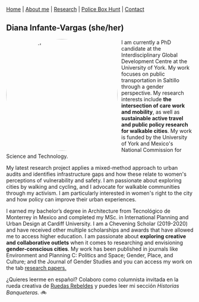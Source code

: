 [Home](index.md)  |  [About me](aboutme.md)  |   [Research](researchpapers.md)  |   [Police Box Hunt](policeboxes.md)   |    [Contact](contactinfo.md)

## Diana Infante-Vargas (she/her)

<img src="fotoauditoria.jpg" alt="Description" style="width: 300px; height: 300px; border-radius: 50%; object-fit: cover; float: left; margin-right: 10px;">

I am currently a PhD candidate at the Interdisciplinary Global Development Centre at the University of York. My work focuses on public transportation in Saltillo through a gender perspective. My research interests include **the intersection of care work and mobility**, as well as **sustainable active travel and public policy research for walkable cities**. My work is funded by the University of York and Mexico's National Commission for Science and Technology. 

My latest research project applies a mixed-method approach to urban audits and identifies infrastructure gaps and how these relate to women's perceptions of vulnerability and safety. I am passionate about exploring cities by walking and cycling, and I advocate for walkable communities through my activism. I am particularly interested in women's right to the city and how policy can improve their urban experiences.

I earned my bachelor’s degree in Architecture from Tecnológico de Monterrey in Mexico and completed my MSc. in International Planning and Urban Design at Cardiff University. I am a Chevening Scholar (2019-2020) and have received other multiple scholarships and awards that have allowed me to access higher education.
I am passionate about **exploring creative and collaborative outlets** when it comes to researching and envisioning **gender-conscious cities**. My work has been published in journals like Environment and Planning C: Politics and Space; Gender, Place, and Culture; and the Journal of Gender Studies and you can access my work on the tab [research papers.](researchpapers.md)

¿Quieres leerme en español? Colaboro como columnista invitada en la rueda creativa de [Ruedas Rebeldes](https://www.ruedasrebeldes.com/rueda-creativa/) y puedes leer mi sección *Historias Banqueteras.* 🚲

